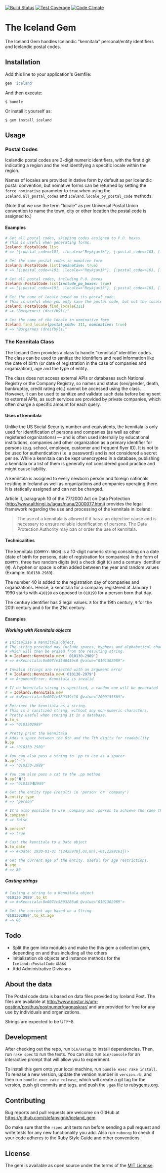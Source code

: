 [![Build Status](https://travis-ci.org/stefanvignir/iceland_gem.svg)](https://travis-ci.org/stefanvignir/iceland_gem)
[![Test Coverage](https://codeclimate.com/github/stefanvignir/iceland_gem/badges/coverage.svg)](https://codeclimate.com/github/stefanvignir/iceland_gem/coverage)
[![Code Climate](https://codeclimate.com/github/stefanvignir/iceland_gem/badges/gpa.svg)](https://codeclimate.com/github/stefanvignir/iceland_gem)

# The Iceland Gem

The Iceland Gem handles Icelandic "kennitala" personal/entity identifiers and Icelandic postal codes.

## Installation

Add this line to your application's Gemfile:

```ruby
gem 'iceland'
```

And then execute:

    $ bundle

Or install it yourself as:

    $ gem install iceland

## Usage

### Postal Codes

Icelandic postal codes are 3-digit numeric identifiers, with the first digit indicating a region and the rest identifying a specific locale within the region.

Names of locales are provided in dative form by default as per Icelandic postal convention, but nomative forms can be returned by setting the `force_nominative` parameter to `true` when using the `Iceland.all_postal_codes` and `Iceland.locale_by_postal_code` methods.

(Note that we use the term "locale" as per Universal Postal Union convention to name the town, city or other location the postal code is assigned to.)

#### Examples

```ruby
# Get all postal codes, skipping codes assigned to P.O. boxes.
# This is useful when generating forms.
Iceland::PostalCode.list
# => [{:postal_code=>101, :locale=>"Reykjavík"}, {:postal_code=>103, [...]

# Get the same postal codes in nomative form
Iceland::PostalCode.list(nominative: true)
# => [{:postal_code=>101, :locale=>"Reykjavík"}, {:postal_code=>103, [...]

# Get all postal codes, including P.O. boxes
Iceland::PostalCode.list(include_po_boxes: true)
# => [{:postal_code=>101, :locale=>"Reykjavík"}, {:postal_code=>103, [...]

# Get the name of locale based on its postal code.
# This is useful when you only save the postal code, but not the locale in a database.
Iceland::PostalCode.find_locale(311)
# => "Borgarnesi (dreifbýli)"

# Get the name of the locale in nominative form
Iceland.find_locale(postal_code: 311, nominative: true)
# => "Borgarnes (dreifbýli)"
```

### The Kennitala Class

The Iceland Gem provides a class to handle "kennitala" identifier codes. The class can be used to sanitize the identifiers and read information like the date of birth (or date of registration in the case of companies and organization), age and the type of entity.

The class does not access external APIs or databases such National Registry or the Company Registry, so names and status (sex/gender, death, bankruptcy, credit rating etc.) cannot be accessed using the class. However, it can be used to sanitize and validate such data before being sent to external APIs, as such services are provided by private companies, which often charge a specific amount for each query.

#### Uses of kennitala

Unlike the US Social Security number and equivalents, the kennitala is only used for identification of persons and companies (as well as other registered organizations) — and is often used internally by educational institutions, companies and other organization as a primary identifier for persons (e.g. school, employee, customer and frequent flyer ID). It is not to be used for authentication (i.e. a password) and is not considered a secret per se. While a kennitala can be kept unencrypted in a database, publishing a kennitala or a list of them is generally not considered good practice and might cause liability.

A kennitala is assigned to every newborn person and foreign nationals residing in Iceland as well as organizations and companies operating there. It is statically assigned and can not be changed.

Article II, paragraph 10 of the 77/2000 Act on Data Protection (http://www.althingi.is/lagas/nuna/2000077.html) provides the legal framework regarding the use and processing of the kennitala in Iceland:

> The use of a kennitala is allowed if it has a an objective cause and is necessary to ensure reliable identification of persons. The Data Protection Authority may ban or order the use of kennitala.

#### Technicalities

The kennitala (`DDMMYY-RRCM`) is a 10-digit numeric string consisting on a date (date of birth for persons, date of registration for companies) in the form of `DDMMYY`, three two random digits (`RR`) a check digit (`C`) and a century identifier (`M`). A hyphen or space is often added between the year and random values (Example: `010130-2989`).

The number 40 is added to the registration day of companies and organizations. Hence, a kennitala for a company registered at January 1 1990 starts with `410190` as opposed to `010190` for a person born that day.

The century identifier has 3 legal values. `8` for the 19th century, `9` for the 20th century and `0` for the 21st century.

#### Examples

##### Working with Kennitala objects

```ruby
# Initialize a Kennitala object.
# The string provided may include spaces, hyphens and alphabetical characters,
# which will then be erased from the resulting string.
k = Iceland::Kennitala.new(' 010130-2989')
# => #<Kennitala:0x007fe35d041bc0 @value="0101302989">

# Invalid strings are rejected with an argument error
f = Iceland::Kennitala.new('010130-2979')
# => ArgumentError: Kennitala is invalid

# If no kennitala string is specified, a random one will be generated
r = Iceland::Kennitala.new
# => #<Kennitala:0x007fc589339f18 @value="2009155509">

# Retrieve the kennitala as a string.
# This is a sanitized string, without any non-numeric characters.
# Pretty useful when storing it in a database.
k.to_s
# => "0101302989"

# Pretty print the kennitala
# Adds a space between the 6th and the 7th digits for readability
k.pp
# => "010130 2989"

# You can also pass a string to .pp to use as a spacer
k.pp('–')
# => "010130-2989"

# You can also pass a cat to the .pp method
k.pp('🐈')
# => "010130🐈2989"

# Get the entity type (results in 'person' or 'company')
k.entity_type
# => "person"

# It's also possible to use .company and .person to achieve the same thing
k.company?
# => false

k.person?
# => true

# Cast the kennitala to a Date object
k.to_date
# => #<Date: 1930-01-01 ((2425978j,0s,0n),+0s,2299161j)>

# Get the current age of the entity. Useful for age restrictions.
k.age
# => 86
```

##### Casting strings

```ruby
# Casting a string to a Kennitala object
'010130 2989'.to_kt
# => #<Kennitala:0x007fc5893286a0 @value="0101302989">

# Get the current age based on a String
'0101302989'.to_kt.age
# => 86
```

## Todo

* Split the gem into modules and make the this gem a collection gem, depending on and thus including all the others
* Initialization ob objects and instance methods for the `Iceland::PostalCode` class
* Add Administrative Divisions

## About the data

The Postal code data is based on data files provided by Iceland Post. The files are available at http://www.postur.is/um-postinn/posthus/postnumer/gagnaskrar/ and are provided for free for any use by individuals and organizations.

Strings are expected to be UTF-8.

## Development

After checking out the repo, run `bin/setup` to install dependencies. Then, run `rake spec` to run the tests. You can also run `bin/console` for an interactive prompt that will allow you to experiment.

To install this gem onto your local machine, run `bundle exec rake install`. To release a new version, update the version number in `version.rb`, and then run `bundle exec rake release`, which will create a git tag for the version, push git commits and tags, and push the `.gem` file to [rubygems.org](https://rubygems.org).

## Contributing

Bug reports and pull requests are welcome on GitHub at https://github.com/stefanvignir/iceland_gem.

Do make sure that the `rspec` unit tests run before sending a pull request and write tests for any new functionality you add. Also run `rubocop` to check if your code adheres to the Ruby Style Guide and other conventions.

## License

The gem is available as open source under the terms of the [MIT License](http://opensource.org/licenses/MIT).
